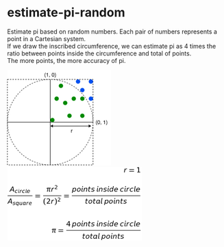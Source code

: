 # estimate-pi-random
Estimate pi based on random numbers. Each pair of numbers represents a point in a Cartesian system.  
If we draw the inscribed circumference, we can estimate pi as 4 times the ratio between points inside the circumference and total of points.  
The more points, the more accuracy of pi.

![square-circle](img/square-circle.png)  
![square-circle-formula](img/square-circle-formula.png)

